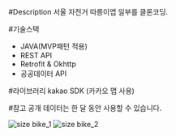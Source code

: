 
#Description
서울 자전거 따릉이앱 일부를 클론코딩.


#기술스택
- JAVA(MVP패턴 적용)
- REST API
- Retrofit & Okhttp
- 공공데이터 API


#라이브러리
kakao SDK (카카오 맵 사용)


#참고
공개 데이터는 한 달 동안 사용할 수 있습니다.



![size bike_1](https://user-images.githubusercontent.com/55366664/99211644-1e6b5000-280c-11eb-82a8-5e366e580814.jpg)
![size bike_2](https://user-images.githubusercontent.com/55366664/99211642-1d3a2300-280c-11eb-9768-3a8ad658fd17.jpg)
